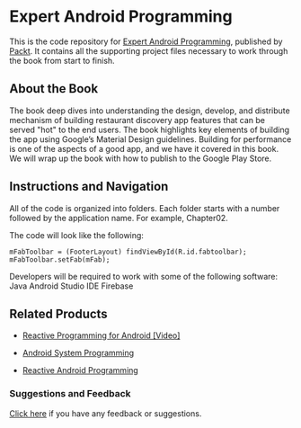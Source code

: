 # Expert Android Programming
This is the code repository for [Expert Android Programming](https://www.packtpub.com/web-development/expert-android-programming?utm_source=github&utm_medium=repository&utm_campaign=9781786468956), published by [Packt](https://www.packtpub.com/?utm_source=github). It contains all the supporting project files necessary to work through the book from start to finish.
## About the Book
The book deep dives into understanding the design, develop, and distribute mechanism of building restaurant discovery app features that can be served "hot" to the end users. The book highlights key elements of building the app using Google’s Material Design guidelines. Building for performance is one of the aspects of a good app, and we have it covered in this book. We will wrap up the book with how to publish to the Google Play Store.
## Instructions and Navigation
All of the code is organized into folders. Each folder starts with a number followed by the application name. For example, Chapter02.



The code will look like the following:
```
mFabToolbar = (FooterLayout) findViewById(R.id.fabtoolbar); 
mFabToolbar.setFab(mFab); 
```

Developers will be required to work with some of the following software:
Java
Android Studio IDE
Firebase

## Related Products
* [Reactive Programming for Android [Video]](https://www.packtpub.com/application-development/reactive-programming-android-video?utm_source=github&utm_medium=repository&utm_campaign=9781788626422)

* [Android System Programming](https://www.packtpub.com/application-development/android-system-programming?utm_source=github&utm_medium=repository&utm_campaign=9781787125360)

* [Reactive Android Programming](https://www.packtpub.com/application-development/reactive-android-programming?utm_source=github&utm_medium=repository&utm_campaign=9781787289901)

### Suggestions and Feedback
[Click here](https://docs.google.com/forms/d/e/1FAIpQLSe5qwunkGf6PUvzPirPDtuy1Du5Rlzew23UBp2S-P3wB-GcwQ/viewform) if you have any feedback or suggestions.
